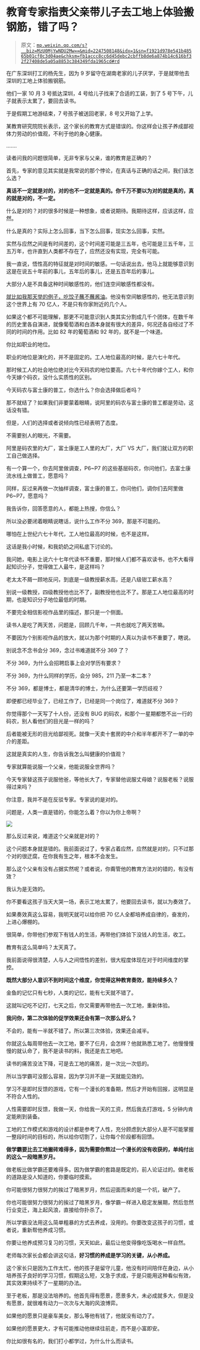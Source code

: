 # 教育专家指责父亲带儿子去工地上体验搬钢筋，错了吗？

> 原文：[`mp.weixin.qq.com/s?__biz=MzU0MjYwNDU2Mw==&mid=2247508148&idx=1&sn=f1921d978e541b48565b01cf0c3d04ae&chksm=fb1accc8cc6d45debc2cbffb8de6a874b14c616bf32f27408de5a05a8853c384349fda1965cd#rd`](http://mp.weixin.qq.com/s?__biz=MzU0MjYwNDU2Mw==&mid=2247508148&idx=1&sn=f1921d978e541b48565b01cf0c3d04ae&chksm=fb1accc8cc6d45debc2cbffb8de6a874b14c616bf32f27408de5a05a8853c384349fda1965cd#rd)

在广东深圳打工的杨先生，因为 9 岁留守在湖南老家的儿子厌学，于是就带他去深圳的工地上体验搬钢筋。

他们一家 10 月 3 号抵达深圳，4 号给儿子找来了合适的工装，到了 5 号下午，儿子就表示太累了，要回去读书。

于是假期工地游结束，7 号孩子被送回老家，8 号又开始了上学。

某教育研究院院长表示，这个家长的教育方式是错误的。你这样会让孩子养成鄙视体力劳动的价值观，不利于他的身心健康。

.......

读者问我的问题很简单，无非专家与父亲，谁的教育是正确的？

首先，专家的意见其实就是我常说的那个悖论，在真话与正确的话之间，我们该怎么选？

**真话不一定就是对的，对的也不一定就是真的。你千万不要以为对的就是真的，真的就是对的，不一定。** 

什么是对的？对的很多时候是一种想象，或者说期待。我期待这样，应该这样，应然。

什么是真的？实际上怎么回事，当下怎么回事，现实怎么回事，实然。

实然与应然之间是有时间差的，这个时间差可能是三五年，也可能是三五千年，三五万年，也许直到人类都不存在了，应然还没有实现，完全有可能。

我一直说，悟性高的特征就是对时间的敏感。一句话说出去，他马上就能够意识到这是在说五十年前的事儿，五年后的事儿，还是五百年后的事儿。

大部分人是不具备这种时间敏感性的，他们连空间敏感性都没有。

[就比如我那天举的例子，吃饺子蘸不蘸酱油](http://mp.weixin.qq.com/s?__biz=MzU3NDc5Nzc0NQ==&mid=2247520578&idx=1&sn=e255a9981b0be3662b52255f99959c48&chksm=fd2e339cca59ba8a8fb7d0612c9d12af1f9dfd6cb21c9a9bf56ebb718cee692b2d183a2cf165&scene=21#wechat_redirect)。他没有空间敏感性的，他无法意识到这个世界上有 70 亿人，不是只有你家附近的几个人。

如果这个都不可能理解，那更不可能意识到人类其实分割成几千个团体，在数千年的历史里各自演进，就像葡萄酒和白酒本身就有很大的差异，何况还各自经过了不同的时间的作用。比如 82 年的葡萄酒和 92 年的，就不是一个味道。

你比如职业的地位。

职业的地位是演化的，并不是固定的。工人地位最高的时候，是六七十年代。

那时候工人的社会地位绝对比今天码农的地位要高。六七十年代你嫁个工人，和你今天嫁个码农，没什么实质性的区别。

今天码农与富士康的普工，你选什么？你会选择做后者吗？

那不就结了？如果我们非要蒙着眼睛，说阿里的码农与富士康的普工都是劳动，这话没有错。

但是，人们的选择或者说倾向性已经表明了态度。

不需要别人的眼光，不需要。

阿里是码农里的大厂，富士康是工人里的大厂，大厂 VS 大厂，我们就让双方的职工自己做选择。

有一个算一个，你去阿里做调查，P6~P7 的这些基层码农，你问他们，去富士康流水线上做普工，愿意吗？

同样，反过来再做一次抽样调查，富士康的普工，你问他们，调你们去阿里做 P6~P7，愿意吗？

我告诉你，回答愿意的人，都能上热搜，你信么？

所以没必要闭着眼睛说瞎话，说什么工作不分 369，那是不可能的。

哪怕在上世纪六七十年代，工人地位最高的时候，也不是这样。

这话是我小时候，和我奶奶之间私底下讨论的。

我问她，电影上说六十七年代读书不重要，那时候人们都不喜欢读书，也不大看得起知识分子，觉得做工人最牛，是这样吗？

老太太不屑一顾地反问，到底是一级教授薪水高，还是八级钳工薪水高？

别说一级教授，四级教授他也比不了，副教授他也比不了。那是工人地位最高的时期，也是知识分子地位最低的时期。

不要完全相信影视作品里的描述，那只是一个侧面。

读书人是吃了两天苦，问题是，回顾几千年，一共也就吃了两天苦嘛。

不要因为个别影视作品的放大，就以为那个时期的人真以为读书不重要了，瞎说。

别说念不念书会分 369，念过书难道就不分 369 了？

不分 369，为什么会招聘启事上会对学历有要求？

不分 369，为什么同样的学历，会分 985，211 乃至一本二本？

不分 369，都是博士，都是清华的博士，为什么还要第一学历歧视？

即便都已经毕业了，已经工作了，已经是同一个岗位了，难道就不分 369？

你觉得那个一天写了十人份，还没有 BUG 的码农，和那个一星期都憋不出一行的码农，别人看他们的目光是一样的吗？

后者能被无形的目光给鄙视死。就像一天卖十套房的中介和半年都开不了一单的中介的差距。

这就是真实的人生，你告诉我怎么叫健康的价值观？

专家就算能说服一个父亲，他能说服全世界吗？

今天专家替这孩子说服他爸，等他长大了，专家替他说服丈母娘？说服老板？说服得过来吗？

你注意，我并不是在反驳专家。专家说的是对的。

问题是，人类一直是错的，你能怎么着？你以为你上帝啊？

![](img/8399fb1c1eeaeb19651961230d93c3bb.png)

那么反过来说，难道这个父亲就是对的？

这个问题本身就是错的。我前面说过了，专家占着应然，应然就是对的，只不过那个对的很迂腐，在你我有生之年，根本不会发生。

那么这个父亲有没有占据实然呢？或者说，你甭管他的教育方法对的错的，有没有效？

我认为是无效的。

你不要看这孩子当天大哭一场，表示工地太累了，他要回去读书，就以为奏效了。

如果奏效真这么容易，我明天就可以给你把 70 亿人全都培养成自律的，奋发的，上进心爆棚的。

很简单，你带他们参观下有钱人的生活，再带他们体验下没钱人的生活，收工。

教育有这么简单吗？太天真了。

我前面说得很清楚，人与人之间悟性的差别，很大程度体现在对于时间维度的掌控。

**既然大部分人意识不到时间这个维度，你觉得这种教育奏效，能持续多久？** 

金鱼的记忆只有七秒，人类的记忆，能有七天就不错了。

这就叫记吃不记打，七天之后，你又需要再带他去一次工地，重新体验。

**我问你，第二次体验的促学效果还会有第一次那么好么？** 

不会的，能有一半就不错了。所以第三次体验，效果还会减半。

你就这么每周带他去一次工地，要不了仨月，会怎样？他就熟悉工地了。他慢慢慢慢的就认命了，我不是读书的料，我还是去工地吧。

读书的痛苦没法下降，可是去工地的痛苦，是一次比一次低的。

所以当学霸可没那么容易，因为学习并不是一天就能见效的。

学习不是即时反馈的游戏，它有一个漫长的准备期，然后才开始有回报，这明显是不符合人性的。

人性需要即时反馈，我做一天，你给我一天的工资，然后我去打游戏，5 分钟内肯定能刷到装备。

工地的工作模式和游戏的设计都是参考了人性，充分顾虑到大部分人是不可能掌握一整段时间的目标的，所以给你切割了，让你每个阶段都有回馈。

**做学霸要比去工地搬砖难得多，因为需要你熬过一个漫长的没有收获的，单纯付出的这么一段暗黑岁月。** 

做老板比做学霸还要难得多。因为做学霸的套路是既定的，前人论证过的。做老板的道路是没人知道的，你要临时摸索。

你可能很努力很努力的挨过了暗黑岁月，然后迎面而来的是一个坑，破产了。

你也可能很努力很努力的挨过了暗黑岁月，像学霸一样进入稳定发展期，然后忽然行业变迁，海上起风浪，直接给你扑杀了。

所以学霸没法用这么简单粗暴的方式去养成，没用的。你要改变这孩子的习惯，或者说，重新帮他养成习惯。

你要让他养成预习复习的习惯，天天如此，最后让他变得像吃饭喝水一样自然。

老师每次家长会都会讲这句话，**好习惯的养成是学习的关键，从小养成。**

这个家长只是因为工作太忙，他的孩子是留守儿童，他没有时间陪伴在身边，从小培养孩子良好的学习习惯，假期这么短，又急于求成，于是只能用这种看似有效，其实效果持续不了一星期的办法。

至于老板，那是没法培养的。他首先得有愿景，愿景多大，未必成就多大，但是没有愿景，就很难有动力一次次与大海的风浪博弈。

如果他的愿景只是豪车美女，那么等他有钱了，他就没有动力了。

如果他的愿景更大，才有可能推动他继续往前走，而不是小富即安。

你比如很有名的，我们打小都学过，为什么什么而读书。